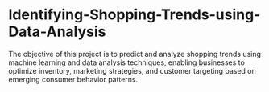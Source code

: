# Identifying-Shopping-Trends-using-Data-Analysis
The objective of this project is to predict and analyze shopping trends using machine learning and data analysis techniques, enabling businesses to optimize inventory, marketing strategies, and customer targeting based on emerging consumer behavior patterns.
